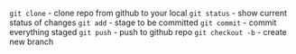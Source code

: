 
`git clone` - clone repo from github to your local
`git status` - show current status of changes
`git add` - stage to be committed
`git commit` - commit everything staged
`git push` - push to github repo
`git checkout -b` - create new branch

